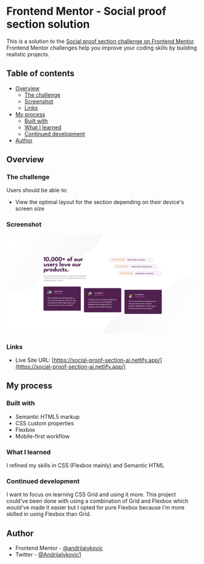 # Frontend Mentor - Social proof section solution

This is a solution to the [Social proof section challenge on Frontend Mentor](https://www.frontendmentor.io/challenges/social-proof-section-6e0qTv_bA). Frontend Mentor challenges help you improve your coding skills by building realistic projects.

## Table of contents

- [Overview](#overview)
  - [The challenge](#the-challenge)
  - [Screenshot](#screenshot)
  - [Links](#links)
- [My process](#my-process)
  - [Built with](#built-with)
  - [What I learned](#what-i-learned)
  - [Continued development](#continued-development)
- [Author](#author)

## Overview

### The challenge

Users should be able to:

- View the optimal layout for the section depending on their device's screen size

### Screenshot

![](./screenshot.png)

### Links

<!-- - Solution URL: [Add solution URL here](https://your-solution-url.com) -->

- Live Site URL: [https://social-proof-section-ai.netlify.app/](https://social-proof-section-ai.netlify.app/)

## My process

### Built with

- Semantic HTML5 markup
- CSS custom properties
- Flexbox
- Mobile-first workflow

### What I learned

I refined my skills in CSS (Flexbox mainly) and Semantic HTML

### Continued development

I want to focus on learning CSS Grid and using it more. This project could've been done with using a combination of Grid and Flexbox which would've made it easier but I opted for pure Flexbox because I'm more skilled in using Flexbox than Grid.

## Author

- Frontend Mentor - [@andrijaivkovic](https://www.frontendmentor.io/profile/andrijaivkovic)
- Twitter - [@AndrijaIvkovic1](https://twitter.com/AndrijaIvkovic1)
